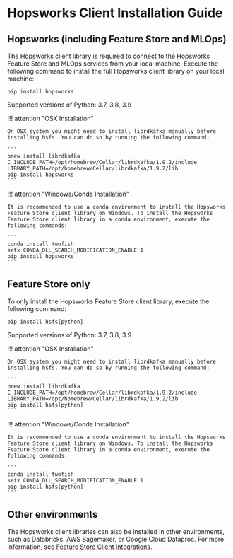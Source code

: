 # Hopsworks Client Installation Guide

## Hopsworks (including Feature Store and MLOps)
The Hopsworks client library is required to connect to the Hopsworks Feature Store and MLOps services from your local machine. Execute the following command to install the full Hopsworks client library on your local machine:

```
pip install hopsworks
```
Supported versions of Python: 3.7, 3.8, 3.9

!!! attention "OSX Installation"

    On OSX system you might need to install librdkafka manually before installing hsfs. You can do so by running the following command:

    ```
    brew install librdkafka
    C_INCLUDE_PATH=/opt/homebrew/Cellar/librdkafka/1.9.2/include
    LIBRARY_PATH=/opt/homebrew/Cellar/librdkafka/1.9.2/lib
    pip install hopsworks
    ```

!!! attention "Windows/Conda Installation"

    It is recommended to use a conda environment to install the Hopsworks Feature Store client library on Windows. To install the Hopsworks Feature Store client library in a conda environment, execute the following commands:
    
    ```
    conda install twofish
    setx CONDA_DLL_SEARCH_MODIFICATION_ENABLE 1
    pip install hopsworks
    ```

## Feature Store only
To only install the Hopsworks Feature Store client library, execute the following command:

```
pip install hsfs[python]
```
Supported versions of Python: 3.7, 3.8, 3.9

!!! attention "OSX Installation"

    On OSX system you might need to install librdkafka manually before installing hsfs. You can do so by running the following command:

    ```
    brew install librdkafka
    C_INCLUDE_PATH=/opt/homebrew/Cellar/librdkafka/1.9.2/include
    LIBRARY_PATH=/opt/homebrew/Cellar/librdkafka/1.9.2/lib
    pip install hsfs[python]
    ```

!!! attention "Windows/Conda Installation"

    It is recommended to use a conda environment to install the Hopsworks Feature Store client library on Windows. To install the Hopsworks Feature Store client library in a conda environment, execute the following commands:
    
    ```
    conda install twofish
    setx CONDA_DLL_SEARCH_MODIFICATION_ENABLE 1
    pip install hsfs[python]
    ```

## Other environments

The Hopsworks client libraries can also be installed in other environments, such as Databricks, AWS Sagemaker, or Google Cloud Dataproc. For more information, see [Feature Store Client Integrations](../integrations/index.md).

